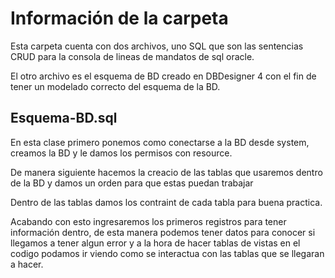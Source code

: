 # Información de la carpeta
Esta carpeta cuenta con dos archivos, uno SQL que son las sentencias CRUD para la consola de lineas de mandatos de sql oracle.

El otro archivo es el esquema de BD creado en DBDesigner 4 con el fin de tener un modelado correcto del esquema de la BD.

## Esquema-BD.sql
En esta clase primero ponemos como conectarse a la BD desde system, creamos la BD y le damos los permisos con resource.

De manera siguiente hacemos la creacio de las tablas que usaremos dentro de la BD y damos un orden para que estas puedan trabajar

Dentro de las tablas damos los contraint de cada tabla para buena practica.

Acabando con esto ingresaremos los primeros registros para tener información dentro, de esta manera podemos tener datos para conocer si llegamos a tener algun error y a la hora de hacer tablas de vistas en el codigo podamos ir viendo como se interactua con las tablas que se llegaran a hacer.